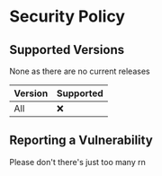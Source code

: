# Security Policy

## Supported Versions

None as there are no current releases

| Version | Supported          |
| ------- | ------------------ |
| All   | :x: |

## Reporting a Vulnerability

Please don't there's just too many rn
